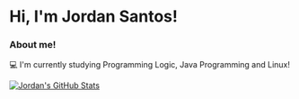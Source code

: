 # Hi, I'm Jordan Santos!



### About me!

:computer: I'm currently studying Programming Logic, Java Programming and Linux!


[![Jordan's GitHub Stats](https://github-readme-stats.vercel.app/api?username=jordanjsantos&show_icons-true)](https://github.com/jordanjsantos/jordanjsantos)







